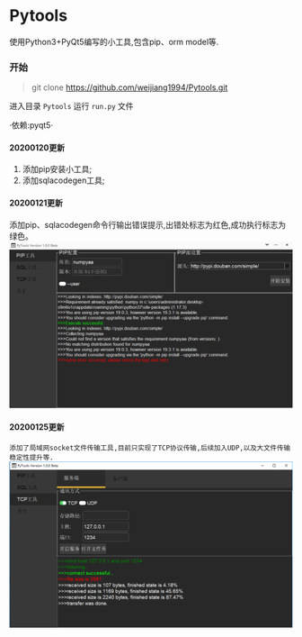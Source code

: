 # Pytools
使用Python3+PyQt5编写的小工具,包含pip、orm model等.

### 开始
>git clone https://github.com/weijiang1994/Pytools.git

进入目录 `Pytools` 运行 `run.py` 文件

·依赖:pyqt5·

#### 20200120更新
1. 添加pip安装小工具;
2. 添加sqlacodegen工具;

#### 20200121更新
添加pip、sqlacodegen命令行输出错误提示,出错处标志为红色,成功执行标志为绿色。
![错误提示](https://github.com/weijiang1994/Pytools/blob/master/image/%E9%94%99%E8%AF%AF%E6%8F%90%E7%A4%BA.png '错误提示')

#### 20200125更新
`添加了局域网socket文件传输工具,目前只实现了TCP协议传输,后续加入UDP,以及大文件传输稳定性提升等.`
![tcp tool](https://github.com/weijiang1994/Pytools/blob/master/image/tcp-tool.png 'tcp tool')
